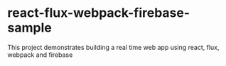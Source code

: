 # react-flux-webpack-firebase-sample

This project demonstrates building a real time web app using react, flux, webpack and firebase
